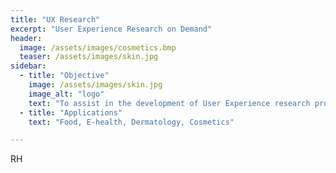 ```yaml
---
title: "UX Research"
excerpt: "User Experience Research on Demand"
header:
  image: /assets/images/cosmetics.bmp
  teaser: /assets/images/skin.jpg
sidebar:
  - title: "Objective"
    image: /assets/images/skin.jpg
    image_alt: "logo"
    text: "To assist in the development of User Experience research projects"
  - title: "Applications"
    text: "Food, E-health, Dermatology, Cosmetics"

---
```


RH
